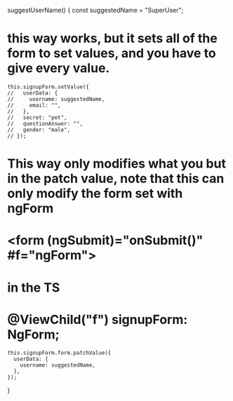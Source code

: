 suggestUserName() {
const suggestedName = "SuperUser";

# this way works, but it sets all of the form to set values, and you have to give every value.

    this.signupForm.setValue({
    //   userData: {
    //     username: suggestedName,
    //     email: "",
    //   },
    //   secret: "pet",
    //   questionAnswer: "",
    //   gender: "male",
    // });

# This way only modifies what you but in the patch value, note that this can only modify the form set with ngForm

# <form (ngSubmit)="onSubmit()" #f="ngForm">

# in the TS

# @ViewChild("f") signupForm: NgForm;

    this.signupForm.form.patchValue({
      userData: {
        username: suggestedName,
      },
    });

}
